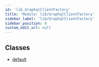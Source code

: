 ```yaml
---
id: 'lib_GraphqlClientFactory'
title: 'Module: lib/GraphqlClientFactory'
sidebar_label: 'lib/GraphqlClientFactory'
sidebar_position: 0
custom_edit_url: null
---
```


## Classes

- [default](../classes/lib_GraphqlClientFactory.default.md)
